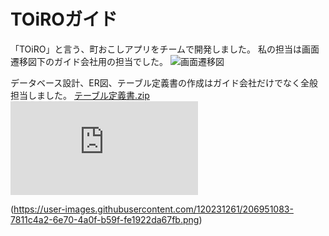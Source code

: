 # TOiROガイド
「TOiRO」と言う、町おこしアプリをチームで開発しました。
私の担当は画面遷移図下のガイド会社用の担当でした。
![画面遷移図](https://user-images.githubusercontent.com/120231261/206952038-ba4765f5-265a-4052-9907-0662982c50bd.png)


データベース設計、ER図、テーブル定義書の作成はガイド会社だけでなく全般担当しました。
[テーブル定義書.zip](https://github.com/hamano-maker/TOiRO-Guide/files/10204183/-20221212T025351Z-001.zip)
![DB設計](https://github.com/hamano-maker/TOiRO-Guide/files/10204275/-.DB.pdf)

(https://user-images.githubusercontent.com/120231261/206951083-7811c4a2-6e70-4a0f-b59f-fe1922da67fb.png)
